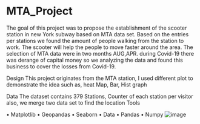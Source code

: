 # MTA_Project
The goal of this project was to propose the establishment of the scooter station in new York subway based on MTA data set. Based on the entries per stations we found the amount of people walking from the station to work. The scooter will help the people to move faster around the area. The selection of MTA data were in two months AUG,APR. during Covid-19 there was derange of capital money so we analyzing the data and found this business to cover the losses from Covid-19. 

Design
This project originates from the MTA station, I used different plot to demonstrate the idea such as, heat Map, Bar, Hist graph 

Data
The dataset contains 379 Stations, Counter of each station per visitor also, we merge two data set to find the location
Tools

•	Matplotlib
•	Geopandas
•	Seaborn
•	Data
•	Pandas
•	Numpy
![image](https://user-images.githubusercontent.com/50692280/146301311-569c26d1-60dd-45a5-ac7d-1794cf037d60.png)
